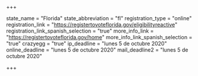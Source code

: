 +++

state_name = "Florida"
state_abbreviation = "fl"
registration_type = "online"
registration_link = "https://registertovoteflorida.gov/eligibilityreactive"
registration_link_spanish_selection = "true"
more_info_link = "https://registertovoteflorida.gov/home"
more_info_link_spanish_selection = "true"
crazyegg = "true"
ip_deadline = "lunes 5 de octubre 2020"
online_deadline = "lunes 5 de octubre 2020"
mail_deadline2 = "lunes 5 de octubre 2020"

+++